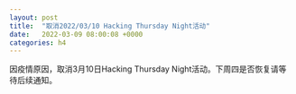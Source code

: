```yaml
---
layout: post
title:  "取消2022/03/10 Hacking Thursday Night活动"
date:   2022-03-09 08:00:08 +0000
categories: h4
---
```

因疫情原因，取消3月10日Hacking Thursday Night活动。下周四是否恢复请等待后续通知。
